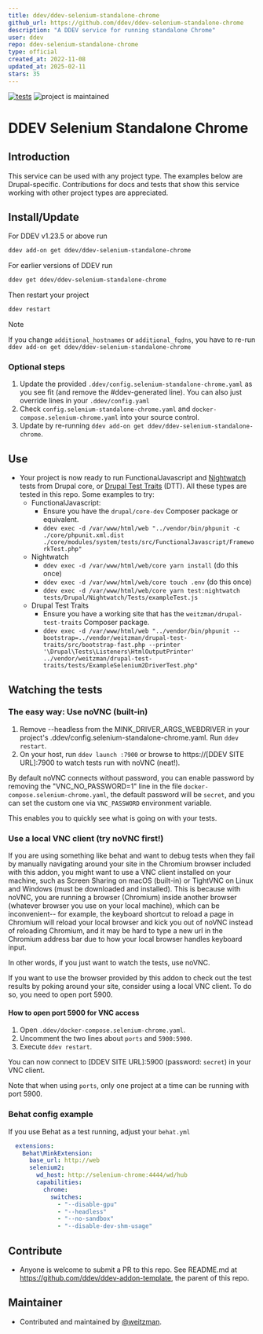 ```yaml
---
title: ddev/ddev-selenium-standalone-chrome
github_url: https://github.com/ddev/ddev-selenium-standalone-chrome
description: "A DDEV service for running standalone Chrome"
user: ddev
repo: ddev-selenium-standalone-chrome
type: official
created_at: 2022-11-08
updated_at: 2025-02-11
stars: 35
---
```


[![tests](https://github.com/ddev/ddev-selenium-standalone-chrome/actions/workflows/tests.yml/badge.svg)](https://github.com/ddev/ddev-addon-template/actions/workflows/tests.yml) ![project is maintained](https://img.shields.io/maintenance/yes/2025.svg)

# DDEV Selenium Standalone Chrome

## Introduction

This service can be used with any project type. The examples below are Drupal-specific. Contributions for docs and tests that show this service working with other project types are appreciated.

## Install/Update

For DDEV v1.23.5 or above run

```sh
ddev add-on get ddev/ddev-selenium-standalone-chrome
```

For earlier versions of DDEV run

```sh
ddev get ddev/ddev-selenium-standalone-chrome
```

Then restart your project

```sh
ddev restart
```

> [!NOTE]
> If you change `additional_hostnames` or `additional_fqdns`, you have to re-run `ddev add-on get ddev/ddev-selenium-standalone-chrome`

### Optional steps

1. Update the provided `.ddev/config.selenium-standalone-chrome.yaml` as you see fit (and remove the #ddev-generated line). You can also just override lines in your `.ddev/config.yaml`
1. Check `config.selenium-standalone-chrome.yaml` and `docker-compose.selenium-chrome.yaml` into your source control.
1. Update by re-running `ddev add-on get ddev/ddev-selenium-standalone-chrome`.

## Use

- Your project is now ready to run FunctionalJavascript and [Nightwatch](https://www.drupal.org/docs/automated-testing/javascript-testing-using-nightwatch) tests from Drupal core, or [Drupal Test Traits](https://gitlab.com/weitzman/drupal-test-traits) (DTT). All these types are tested in this repo. Some examples to try:
  - FunctionalJavascript:
    - Ensure you have the `drupal/core-dev` Composer package or equivalent.
    - `ddev exec -d /var/www/html/web "../vendor/bin/phpunit -c ./core/phpunit.xml.dist ./core/modules/system/tests/src/FunctionalJavascript/FrameworkTest.php"`
  - Nightwatch
    - `ddev exec -d /var/www/html/web/core yarn install` (do this once)
    - `ddev exec -d /var/www/html/web/core touch .env` (do this once)
    - `ddev exec -d /var/www/html/web/core yarn test:nightwatch tests/Drupal/Nightwatch/Tests/exampleTest.js`
  - Drupal Test Traits
    - Ensure you have a working site that has the `weitzman/drupal-test-traits` Composer package.
    - `ddev exec -d /var/www/html/web "../vendor/bin/phpunit --bootstrap=../vendor/weitzman/drupal-test-traits/src/bootstrap-fast.php --printer '\Drupal\Tests\Listeners\HtmlOutputPrinter' ../vendor/weitzman/drupal-test-traits/tests/ExampleSelenium2DriverTest.php"`

## Watching the tests

### The easy way: Use noVNC (built-in)

1. Remove --headless from the MINK_DRIVER_ARGS_WEBDRIVER in your project's .ddev/config.selenium-standalone-chrome.yaml. Run `ddev restart`.
2. On your host, run `ddev launch :7900` or browse to https://[DDEV SITE URL]:7900 to watch tests run with noVNC (neat!).

By default noVNC connects without password, you can enable password by removing the "VNC_NO_PASSWORD=1" line in the file `docker-compose.selenium-chrome.yaml`, the default password will be `secret`, and you can set the custom one via `VNC_PASSWORD` environment variable.

This enables you to quickly see what is going on with your tests.

### Use a local VNC client (try noVNC first!)

If you are using something like behat and want to debug tests when they fail by manually navigating around your site in the Chromium browser included with this addon, you might want to use a VNC client installed on your machine, such as Screen Sharing on macOS (built-in) or TightVNC on Linux and Windows (must be downloaded and installed). This is because with noVNC, you are running a browser (Chromium) inside another browser (whatever browser you use on your local machine), which can be inconvenient-- for example, the keyboard shortcut to reload a page in Chromium will reload your local browser and kick you out of noVNC instead of reloading Chromium, and it may be hard to type a new url in the Chromium address bar due to how your local browser handles keyboard input.

In other words, if you just want to watch the tests, use noVNC.

If you want to use the browser provided by this addon to check out the test results by poking around your site, consider using a local VNC client. To do so, you need to open port 5900.

#### How to open port 5900 for VNC access

1. Open `.ddev/docker-compose.selenium-chrome.yaml`.
2. Uncomment the two lines about `ports` and `5900:5900`.
3. Execute `ddev restart`.

You can now connect to [DDEV SITE URL]:5900 (password: `secret`) in your VNC client.

Note that when using `ports`, only one project at a time can be running with port 5900.

### Behat config example

If you use Behat as a test running, adjust your `behat.yml`

```yml
  extensions:
    Behat\MinkExtension:
      base_url: http://web
      selenium2:
        wd_host: http://selenium-chrome:4444/wd/hub
        capabilities:
          chrome:
            switches:
              - "--disable-gpu"
              - "--headless"
              - "--no-sandbox"
              - "--disable-dev-shm-usage"
```

## Contribute

- Anyone is welcome to submit a PR to this repo. See README.md at https://github.com/ddev/ddev-addon-template, the parent of this repo.

## Maintainer

- Contributed and maintained by [@weitzman](https://github.com/weitzman).
